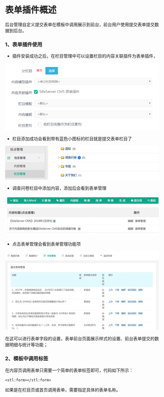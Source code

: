 # 表单插件概述

后台管理自定义提交表单在模板中调用展示到前台，前台用户使用提交表单提交数据到后台。

### 1、表单插件使用

* 插件安装成功之后，在栏目管理中可以设置栏目的内容关联插件为表单插件，

![](assets/import05.png)

* 栏目添加成功会看到带有蓝色小图标的栏目就是提交表单栏目了

![](assets/001.jpg)

* 调查问卷栏目中添加内容，添加后会看到表单管理

![](assets/002.jpg)

* 点击表单管理会看到表单管理功能项

![](assets/003.jpg)

在这可以进行表单字段的设置，表单前台页面展示样式的设置、前台表单提交的数据明细与统计等功能；

### 2、模板中调用标签

在内容页调用表单只需要一个简单的表单标签即可，代码如下所示：

```
<stl:form></stl:form>

```

如果是在栏目页或首页调用表单，需要指定具体的表单名称。

